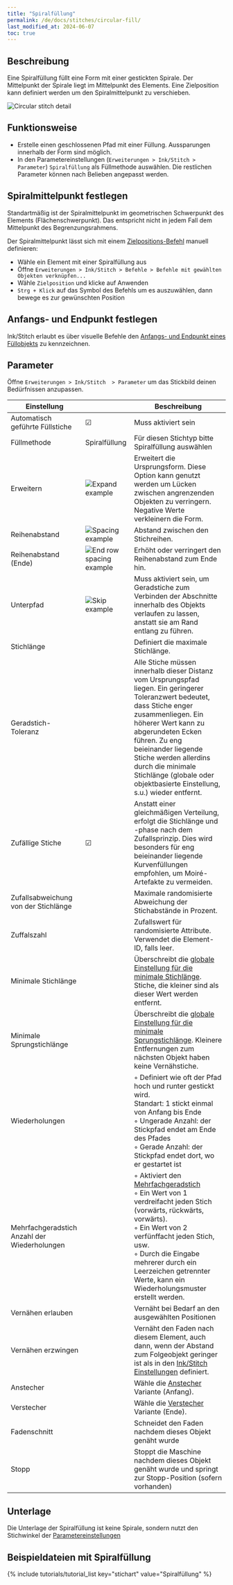 ```yaml
---
title: "Spiralfüllung"
permalink: /de/docs/stitches/circular-fill/
last_modified_at: 2024-06-07
toc: true
---
```

## Beschreibung

Eine Spiralfüllung füllt eine Form mit einer gestickten Spirale. Der Mittelpunkt der Spirale liegt im Mittelpunkt des Elements. Eine Zielposition kann definiert werden um den Spiralmittelpunkt zu verschieben.

![Circular stitch detail](/assets/images/docs/circular-fill-detail.png)

## Funktionsweise

* Erstelle einen geschlossenen Pfad mit einer Füllung. Aussparungen innerhalb der Form sind möglich.
* In den Parametereinstellungen (`Erweiterungen > Ink/Stitch > Parameter`) `Spiralfüllung` als Füllmethode auswählen.
  Die restlichen Parameter können nach Belieben angepasst werden.

## Spiralmittelpunkt festlegen

Standartmäßig ist der Spiralmittelpunkt im geometrischen Schwerpunkt des Elements (Flächenschwerpunkt).
Das entspricht nicht in jedem Fall dem Mittelpunkt des Begrenzungsrahmens. 

Der Spiralmittelpunkt lässt sich mit einem [Zielpositions-Befehl](/de/docs/commmands/) manuell definieren:

* Wähle ein Element mit einer Spiralfüllung aus 
* Öffne `Erweiterungen > Ink/Stitch > Befehle > Befehle mit gewählten Objekten verknüpfen...`
* Wähle `Zielposition` und klicke auf Anwenden
* `Strg + Klick` auf das Symbol des Befehls um es auszuwählen, dann bewege es zur gewünschten Position

## Anfangs- und Endpunkt festlegen

Ink/Stitch erlaubt es über visuelle Befehle den [Anfangs- und Endpunkt eines Füllobjekts](/de/docs/commands) zu kennzeichnen.

## Parameter

Öffne `Erweiterungen > Ink/Stitch  > Parameter` um das Stickbild deinen Bedürfnissen anzupassen.

Einstellung          ||Beschreibung
---|---|---
Automatisch geführte Füllstiche | ☑ |Muss aktiviert sein
Füllmethode          | Spiralfüllung|Für diesen Stichtyp bitte Spiralfüllung auswählen
Erweitern            |![Expand example](/assets/images/docs/params-fill-expand.png)  |Erweitert die Ursprungsform. Diese Option kann genutzt werden um Lücken zwischen angrenzenden Objekten zu verringern. Negative Werte verkleinern die Form.
Reihenabstand        |![Spacing example](/assets/images/docs/params-fill-spacing_between_rows.png) | Abstand zwischen den Stichreihen.
Reihenabstand (Ende) |![End row spacing example](/assets/images/docs/params-fill-end_row_spacing.png) | Erhöht oder verringert den Reihenabstand zum Ende hin.
Unterpfad            |![Skip example](/assets/images/docs/params-fill-underpathing.png)| Muss aktiviert sein, um Geradstiche zum Verbinden der Abschnitte innerhalb des Objekts verlaufen zu lassen, anstatt sie am Rand entlang zu führen.
Stichlänge           ||Definiert die maximale Stichlänge.
Geradstich-Toleranz  ||Alle Stiche müssen innerhalb dieser Distanz vom Ursprungspfad liegen. Ein geringerer Toleranzwert bedeutet, dass Stiche enger zusammenliegen. Ein höherer Wert kann zu abgerundeten Ecken führen. Zu eng beieinander liegende Stiche werden allerdins durch die minimale Stichlänge (globale oder objektbasierte Einstellung, s.u.) wieder entfernt.
Zufällige Stiche     |☑ |Anstatt einer gleichmäßigen Verteilung, erfolgt die Stichlänge und -phase nach dem Zufallsprinzip. Dies wird besonders für eng beieinander liegende Kurvenfüllungen empfohlen, um Moiré-Artefakte zu vermeiden.
Zufallsabweichung von der Stichlänge| |Maximale randomisierte Abweichung der Stichabstände in Prozent.
Zuffalszahl| |Zufallswert für randomisierte Attribute. Verwendet die Element-ID, falls leer.
Minimale Stichlänge  | |Überschreibt die [globale Einstellung für die minimale Stichlänge](/de/docs/preferences/#minimale-stichlänge-mm). Stiche, die kleiner sind als dieser Wert werden entfernt.
Minimale Sprungstichlänge | |Überschreibt die [globale Einstellung für die minimale Sprungstichlänge](/de/docs/preferences/#minimale-länge-für-sprungstiche-mm). Kleinere Entfernungen zum nächsten Objekt haben keine Vernähstiche.
Wiederholungen       ||◦ Definiert wie oft der Pfad hoch und runter gestickt wird.<br />Standart: 1 stickt einmal von Anfang bis Ende<br />◦ Ungerade Anzahl: der Stickpfad endet am Ende des Pfades<br />◦ Gerade Anzahl: der Stickpfad endet dort, wo er gestartet ist
Mehrfachgeradstich Anzahl der Wiederholungen ||◦ Aktiviert den [Mehrfachgeradstich](/de/docs/stitches/bean-stitch/)<br/>◦ Ein Wert von 1 verdreifacht jeden Stich (vorwärts, rückwärts, vorwärts).<br/>◦ Ein Wert von 2 verfünffacht jeden Stich, usw.<br/>◦ Durch die Eingabe mehrerer durch ein Leerzeichen getrennter Werte, kann ein Wiederholungsmuster erstellt werden.
Vernähen erlauben    || Vernäht bei Bedarf an den ausgewählten Positionen
Vernähen erzwingen   || Vernäht den Faden nach diesem Element, auch dann, wenn der Abstand zum Folgeobjekt geringer ist als in den [Ink/Stitch Einstellungen](/de/docs/preferences/) definiert.
Anstecher            ||Wähle die [Anstecher](/docs/stitches/lock-stitches) Variante (Anfang).
Verstecher           ||Wähle die [Verstecher](/docs/stitches/lock-stitches) Variante (Ende).
Fadenschnitt         || Schneidet den Faden nachdem dieses Objekt genäht wurde
Stopp                || Stoppt die Maschine nachdem dieses Objekt genäht wurde und springt zur Stopp-Position (sofern vorhanden)

## Unterlage

Die Unterlage der Spiralfüllung ist keine Spirale, sondern nutzt den Stichwinkel der [Parametereinstellungen](/de/docs/fill-stitch/#unterlage)

## Beispieldateien mit Spiralfüllung

{% include tutorials/tutorial_list key="stichart" value="Spiralfüllung" %}
